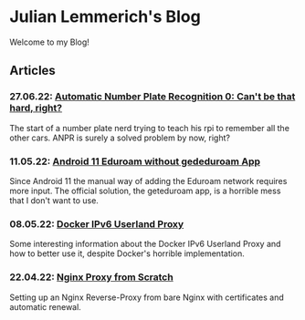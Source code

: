 # Julian Lemmerich's Blog

Welcome to my Blog!

## Articles

### 27.06.22: [Automatic Number Plate Recognition 0: Can't be that hard, right?](220627-anpr0.html)

The start of a number plate nerd trying to teach his rpi to remember all the other cars. ANPR is surely a solved problem by now, right?

### 11.05.22: [Android 11 Eduroam without gededuroam App](220511-eduroamnoapp.html)

Since Android 11 the manual way of adding the Eduroam network requires more input. The official solution, the geteduroam app, is a horrible mess that I don't want to use.

### 08.05.22: [Docker IPv6 Userland Proxy](220508-dockeripv6-userlandproxy.html)

Some interesting information about the Docker IPv6 Userland Proxy and how to better use it, despite Docker's horrible implementation.

### 22.04.22: [Nginx Proxy from Scratch](220424-nginxproxy.html)

Setting up an Nginx Reverse-Proxy from bare Nginx with certificates and automatic renewal.
